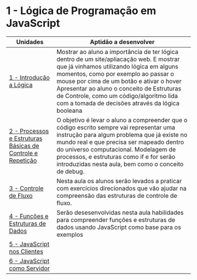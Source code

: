 # 1 - Lógica de Programação em JavaScript

| Unidades                                                           | Aptidão a desenvolver                                                                                                                                                                                                                                                                                                                                                |
|--------------------------------------------------------------------|----------------------------------------------------------------------------------------------------------------------------------------------------------------------------------------------------------------------------------------------------------------------------------------------------------------------------------------------------------------------|
| [1 - Introdução a Lógica](a01/)                                    | Mostrar ao aluno a importância de ter lógica dentro de um site/apliacação web. E mostrar que já vinhamos utilizando lógica em alguns momentos, como por exemplo ao passar o mouse por cima de um botão e ativar o hover  Apresentar ao aluno o conceito de Estruturas de Controle, como um código/algoritmo lida com a tomada de decisões através da lógica booleana |
| [2 - Processos e Estruturas Básicas de Controle e Repetição](a02/) | O objetivo é levar o aluno a compreender que o código escrito sempre vai representar uma instrução para algum problema que já existe no mundo real e que precisa ser mapeado dentro do universo computacional. Modelagem de processos, e estruturas como if e for serão introduzidas nesta aula, bem como o conceito de debug.                                       |
| [3 - Controle de Fluxo](a03/)                                      | Nesta aula os alunos serão levados a praticar com exercícios direcionados que vão ajudar na compreensão das estruturas de controle de fluxo.                                                                                                                                                                                                                         |
| [4 - Funções e Estruturas de Dados](a04/)                          | Serão desesenvolvidas nesta aula habilidades para compreender funções e estruturas de dados usando JavaScript como base para os exemplos                                                                                                                                                                                                                                                                                                                                    |
| [5 - JavaScript nos Clientes](a05/)                                |                                                                                                                                                                                                                                                                                                                                                                      |
| [6 - JavaScript como Servidor](a06/)                               |                                                                                                                                                                                                                                                                                                                                                                      |
